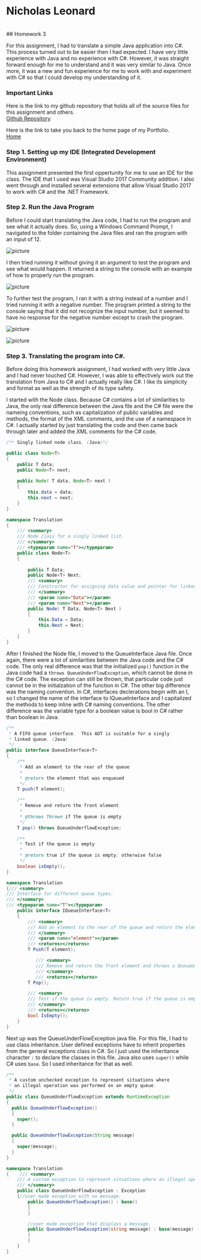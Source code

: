 # Nicholas Leonard
<br/>
## Homework 3

For this assignment, I had to translate a simple Java application into C#. This process turned out to be easier then I had expected. I have very little experience with Java and no experience with C#. However, it was straight forward enough for me to understand and it was very similar to Java. Once more, it was a new and fun experience for me to work with and experiment with C# so that I could develop my understanding of it.

### Important Links
Here is the link to my github repository that holds all of the source files for this assignment and others.<br/>
[Github Repository](https://github.com/NicholasLeonard/NicholasLeonard.github.io)<br/>

Here is the link to take you back to the home page of my Portfolio.<br/>
[Home](../index.md)

### Step 1. Setting up my IDE (Integrated Development Environment)

This assignment presented the first oppertunity for me to use an IDE for the class. The IDE that I used was Visual Studio 2017 Community addition. I also went through and installed several extensions that allow Visual Studio 2017 to work with C# and the .NET Framework.

### Step 2. Run the Java Program

Before I could start translating the Java code, I had to run the program and see what it actually does. So, using a Windows Command Prompt, I navigated to the folder containing the Java files and ran the program with an input of 12.

![picture](../Portfolio_Photos/Java12.PNG)<br/>

I then tried running it without giving it an argument to test the program and see what would happen. It returned a string to the console with an example of how to properly run the program.

![picture](../Portfolio_Photos/JavaNoI.PNG)

To further test the program, I ran it with a string instead of a number and I tried running it with a negative number. The program printed a string to the console saying that it did not recognize the input number, but it seemed to have no response for the negative number except to crash the program.

![picture](../Portfolio_Photos/JavaFormat.PNG)

![picture](../Portfolio_Photos/JavaNegative.PNG)

### Step 3. Translating the program into C#.

Before doing this homework assignment, I had worked with very little Java and I had never touched C#. However, I was able to effectively work out the translation from Java to C# and I actually really like C#. I like its simplicity and format as well as the strength of its type safety. 

I started with the Node class. Because C# contains a lot of similarities to Java, the only real difference between the Java file and the C# file were the nameing conventions, such as capitalization of public variables and methods, the format of the XML comments, and the use of a namespace in C#. I actually started by just translating the code and then came back through later and added the XML comments for the C# code.

```java
/** Singly linked node class. (Java)*/

public class Node<T>
{
	public T data;
	public Node<T> next;
	
	public Node( T data, Node<T> next )
	{
		this.data = data;
		this.next = next;
	}
}
```
```csharp
namespace Translation
{
    /// <summary>
    /// Node class for a singly linked list.
    /// </summary>
    /// <typeparam name="T"></typeparam>
    public class Node<T>
    {
    
        public T Data;
        public Node<T> Next;
        /// <summary>
        /// Constructor for assigning data value and pointer for linked list.
        /// </summary>
        /// <param name="Data"></param>
        /// <param name="Next"></param>
        public Node( T Data, Node<T> Next )
        {
            this.Data = Data;
            this.Next = Next;
        }
    }
}
```

After I finished the Node file, I moved to the QueueInterface Java file. Once again, there were a lot of similarities between the Java code and the C# code. The only real difference was that the initialized `pop()` function in the Java code had a `throws QueueUnderFlowException`, which cannot be done in the C# code. The exception can still be thrown, that particular code just cannot be in the initialzation of the function in C#. The other big difference was the naming convention. In C#, interfaces declerations begin with an I, so I changed the name of the interface to IQueueInterface and I capitalized the methods to keep inline with C# naming conventions. The other difference was the variable type for a boolean value is bool in C# rather than boolean in Java.
```java
/**
 * A FIFO queue interface.  This ADT is suitable for a singly
 * linked queue. (Java)
 */
public interface QueueInterface<T>
{
    /**
     * Add an element to the rear of the queue
     * 
     * @return the element that was enqueued
     */
    T push(T element);

    /**
     * Remove and return the front element.
     * 
     * @throws Thrown if the queue is empty
     */
    T pop() throws QueueUnderflowException;

    /**
     * Test if the queue is empty
     * 
     * @return true if the queue is empty; otherwise false
     */
    boolean isEmpty();
}
```

```csharp
namespace Translation
{/// <summary>
/// Interface for different queue types.
/// </summary>
/// <typeparam name="T"></typeparam>
    public interface IQueueInterface<T>
    {
        /// <summary>
        /// Add an element to the rear of the queue and return the element that was enqueued.
        /// </summary>
        /// <param name="element"></param>
        /// <returns></returns>
        T Push(T element);

           /// <summary>
           /// Remove and return the front element and throws a QueueUnderFlowException if the queue is empty.
           /// </summary>
           /// <returns></returns>
        T Pop();

        /// <summary>
        /// Test if the queue is empty. Return true if the queue is empty; false otherwise.
        /// </summary>
        /// <returns></returns>
        bool IsEmpty();
    }
}
```

Next up was the QueueUnderFlowException java file. For this file, I had to use class inheritance. User defined exceptions have to inherit properties from the general exceptions class in C#. So I just used the inheritance character `:` to declare the classes in this file. Java also uses `super()` while C# uses `base`. So I used inheritance for that as well.

```java
/**
 * A custom unchecked exception to represent situations where 
 * an illegal operation was performed on an empty queue.
 */
public class QueueUnderflowException extends RuntimeException
{
  public QueueUnderflowException()
  {
    super();
  }

  public QueueUnderflowException(String message)
  {
    super(message);
  }
}
```

```csharp
namespace Translation
{    /// <summary>
    /// A custom exception to represent situations where an illegal operation was performed on an empty queue.
    /// </summary>
    public class QueueUnderFlowException : Exception
    {//user made exception with no message.
        public QueueUnderFlowException() : base()
        {
        }

        //user made exception that displays a message.
        public QueueUnderFlowException(string message) : base(message)
        {
        }
    }
}
```
